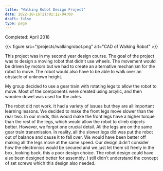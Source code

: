 ```yaml
---
title: "Walking Robot Design Project"
date: 2022-10-16T21:01:12-04:00
draft: false
type: page
---
```


Completed: April 2018

{{< figure src="/projects/walkingrobot.png" alt="CAD of Walking Robot" >}}

This project was in my second year design course. The goal of the project was to design a moving robot that didn't use wheels. The movement would be driven by motors but we had to create an alternative mechanism for the robot to move. The robot would also have to be able to walk over an obstacle of unknown height. 

My group decided to use a gear train with rotating legs to allow the robot to move. Most of the components were created using arcylic, and then wooden dowel was used for the axles. 

The robot did not work. It had a variety of issues but they are all important learning lessons. We decided to make the front legs move slower than the rear two. In our minds, this would make the front legs have a higher torque than the rest of the legs, which would allow the robot to climb objects better. However, we forgot one crucial detail. All the legs are on the same gear train transmission. In reality, all the slower legs did was put the robot out of balance and cause it to fall over. We would have been better off making all the legs move at the same speed. Our design didn't consider how the electronics would be secured and we just let them sit freely in the box, looking back, this a poor design choice. The robot design could have also been designed better for assembly. I still didn't understand the concept of set screws which this design also needed.

